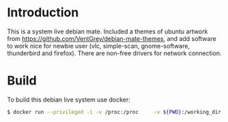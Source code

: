 # Introduction

This is a system live debian mate. Included a themes of ubuntu artwork from https://github.com/VentGrey/debian-mate-themes, and add software to work nice for newbie user (vlc, simple-scan, gnome-software, thunderbird and firefox). There are non-free drivers for network connection.

# Build

To build this debian live system use docker:

```bash
$ docker run --privileged -i -v /proc:/proc     -v ${PWD}:/working_dir     -w /working_dir     debian:latest     /bin/bash build.sh
```
